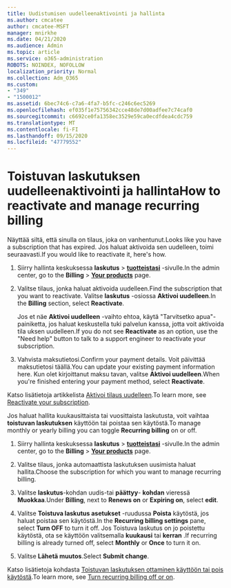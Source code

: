 ```yaml
---
title: Uudistumisen uudelleenaktivointi ja hallinta
ms.author: cmcatee
author: cmcatee-MSFT
manager: mnirkhe
ms.date: 04/21/2020
ms.audience: Admin
ms.topic: article
ms.service: o365-administration
ROBOTS: NOINDEX, NOFOLLOW
localization_priority: Normal
ms.collection: Adm_O365
ms.custom:
- "349"
- "1500012"
ms.assetid: 6bec74c6-c7a6-4fa7-b5fc-c246c6ec5269
ms.openlocfilehash: ef035f1e75756342cce48de7d00adfee7c74caf0
ms.sourcegitcommit: c6692ce0fa1358ec3529e59ca0ecdfdea4cdc759
ms.translationtype: MT
ms.contentlocale: fi-FI
ms.lasthandoff: 09/15/2020
ms.locfileid: "47779552"
---
```

# <a name="how-to-reactivate-and-manage-recurring-billing"></a><span data-ttu-id="3e9af-102">Toistuvan laskutuksen uudelleenaktivointi ja hallinta</span><span class="sxs-lookup"><span data-stu-id="3e9af-102">How to reactivate and manage recurring billing</span></span>

<span data-ttu-id="3e9af-103">Näyttää siltä, että sinulla on tilaus, joka on vanhentunut.</span><span class="sxs-lookup"><span data-stu-id="3e9af-103">Looks like you have a subscription that has expired.</span></span> <span data-ttu-id="3e9af-104">Jos haluat aktivoida sen uudelleen, toimi seuraavasti.</span><span class="sxs-lookup"><span data-stu-id="3e9af-104">If you would like to reactivate it, here's how.</span></span>
  
1. <span data-ttu-id="3e9af-105">Siirry hallinta keskuksessa **laskutus** \> **[tuotteistasi](https://go.microsoft.com/fwlink/p/?linkid=842054)** -sivulle.</span><span class="sxs-lookup"><span data-stu-id="3e9af-105">In the admin center, go to the **Billing** \> **[Your products](https://go.microsoft.com/fwlink/p/?linkid=842054)** page.</span></span>

2. <span data-ttu-id="3e9af-106">Valitse tilaus, jonka haluat aktivoida uudelleen.</span><span class="sxs-lookup"><span data-stu-id="3e9af-106">Find the subscription that you want to reactivate.</span></span> <span data-ttu-id="3e9af-107">Valitse **laskutus** -osiossa  **Aktivoi uudelleen**.</span><span class="sxs-lookup"><span data-stu-id="3e9af-107">In the **Billing** section, select  **Reactivate**.</span></span>

    <span data-ttu-id="3e9af-108">Jos et näe **Aktivoi uudelleen** -vaihto ehtoa, käytä "Tarvitsetko apua"-painiketta, jos haluat keskustella tuki palvelun kanssa, jotta voit aktivoida tila uksen uudelleen.</span><span class="sxs-lookup"><span data-stu-id="3e9af-108">If you do not see **Reactivate** as an option, use the "Need help" button to talk to a support engineer to reactivate your subscription.</span></span>

3. <span data-ttu-id="3e9af-109">Vahvista maksutietosi.</span><span class="sxs-lookup"><span data-stu-id="3e9af-109">Confirm your payment details.</span></span> <span data-ttu-id="3e9af-110">Voit päivittää maksutietosi täällä.</span><span class="sxs-lookup"><span data-stu-id="3e9af-110">You can update your existing payment information here.</span></span> <span data-ttu-id="3e9af-111">Kun olet kirjoittanut maksu tavan, valitse **Aktivoi uudelleen**.</span><span class="sxs-lookup"><span data-stu-id="3e9af-111">When you're finished entering your payment method, select **Reactivate**.</span></span>

<span data-ttu-id="3e9af-112">Katso lisätietoja artikkelista [Aktivoi tilaus uudelleen](https://docs.microsoft.com/microsoft-365/commerce/subscriptions-and-billing/reactivate-your-subscription).</span><span class="sxs-lookup"><span data-stu-id="3e9af-112">To learn more, see [Reactivate your subscription](https://docs.microsoft.com/microsoft-365/commerce/subscriptions-and-billing/reactivate-your-subscription).</span></span> 

<span data-ttu-id="3e9af-113">Jos haluat hallita kuukausittaista tai vuosittaista laskutusta, voit vaihtaa **toistuvan laskutuksen** käyttöön tai poistaa sen käytöstä.</span><span class="sxs-lookup"><span data-stu-id="3e9af-113">To manage monthly or yearly billing you can toggle **Recurring billing** on or off.</span></span>
  
1. <span data-ttu-id="3e9af-114">Siirry hallinta keskuksessa **laskutus** \> **[tuotteistasi](https://go.microsoft.com/fwlink/p/?linkid=842054)** -sivulle.</span><span class="sxs-lookup"><span data-stu-id="3e9af-114">In the admin center, go to the **Billing** \> **[Your products](https://go.microsoft.com/fwlink/p/?linkid=842054)** page.</span></span>

2. <span data-ttu-id="3e9af-115">Valitse tilaus, jonka automaattista laskutuksen uusimista haluat hallita.</span><span class="sxs-lookup"><span data-stu-id="3e9af-115">Choose the subscription for which you want to manage recurring billing.</span></span>

3. <span data-ttu-id="3e9af-116">Valitse **laskutus**-kohdan uudis-tai **päättyy**- **kohdan** vieressä **Muokkaa**.</span><span class="sxs-lookup"><span data-stu-id="3e9af-116">Under **Billing**, next to **Renews on** or **Expiring on**, select **edit**.</span></span>

4. <span data-ttu-id="3e9af-117">Valitse **Toistuva laskutus asetukset** -ruudussa **Poista** käytöstä, jos haluat poistaa sen käytöstä.</span><span class="sxs-lookup"><span data-stu-id="3e9af-117">In the **Recurring billing settings** pane, select **Turn OFF** to turn it off.</span></span> <span data-ttu-id="3e9af-118">Jos Toistuva laskutus on jo poistettu käytöstä, ota se käyttöön valitsemalla **kuukausi** tai **kerran** .</span><span class="sxs-lookup"><span data-stu-id="3e9af-118">If recurring billing is already turned off, select **Monthly** or **Once** to turn it on.</span></span>

5. <span data-ttu-id="3e9af-119">Valitse **Lähetä muutos**.</span><span class="sxs-lookup"><span data-stu-id="3e9af-119">Select **Submit change**.</span></span>

<span data-ttu-id="3e9af-120">Katso lisätietoja kohdasta [Toistuvan laskutuksen ottaminen käyttöön tai pois käytöstä](https://docs.microsoft.com/microsoft-365/commerce/subscriptions/renew-your-subscription#turn-recurring-billing-off-or-on).</span><span class="sxs-lookup"><span data-stu-id="3e9af-120">To learn more, see [Turn recurring billing off or on](https://docs.microsoft.com/microsoft-365/commerce/subscriptions/renew-your-subscription#turn-recurring-billing-off-or-on).</span></span>